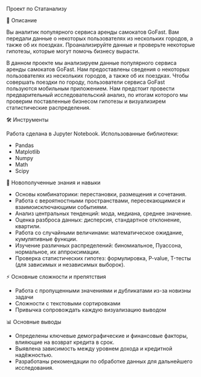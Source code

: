 Проект по Статанализу
<br>

📌 Описание

Вы аналитик популярного сервиса аренды самокатов GoFast. Вам передали данные о некоторых пользователях из нескольких городов, а также об их поездках. Проанализируйте данные и проверьте некоторые гипотезы, которые могут помочь бизнесу вырасти.

В данном проекте мы анализируем данные популярного сервиса аренды самокатов GoFast. Нам предоставлены сведения о некоторых пользователях из нескольких городов, а также об их поездках. Чтобы совершать поездки по городу, пользователи сервиса GoFast пользуются мобильным приложением. Нам предстоит провести предварительный исследовательский анализ, по итогам которого мы проверим поставленные бизнесом гипотезы и визуализирем статистические распределения.
 


🛠 Инструменты

Работа сделана в Jupyter Notebook. Использованные библиотеки:

- Pandas 
- Matplotlib 
- Numpy 
- Math 
- Scipy

🎯 Новополученные знания и навыки

- Основы комбинаторики: перестановки, размещения и сочетания.
- Работа с вероятностными пространствами, пересекающимися и взаимоисключающими событиями.
- Анализ центральных тенденций: мода, медиана, среднее значение.
- Оценка разброса данных: дисперсия, стандартное отклонение, квартили.
- Работа со случайными величинами: математическое ожидание, кумулятивные функции.
- Изучение различных распределений: биномиальное, Пуассона, нормальное, их аппроксимации.
- Проверка статистических гипотез: формулировка, P-value, T-тесты (для зависимых и независимых выборок).




⚡ Основные сложности и препятствия


- Работа с пропущенными значениями и дубликатами из-за новизны задачи
- Сложности с текстовыми сортировками
- Привычка сопровождать каждую визуализацию выводом


📊 Основные выводы

- Определены ключевые демографические и финансовые факторы, влияющие на возврат кредита в срок.
- Выявлена зависимость между уровнем дохода и кредитной надёжностью.
- Разработаны рекомендации по обработке данных для дальнейшего исследования.

